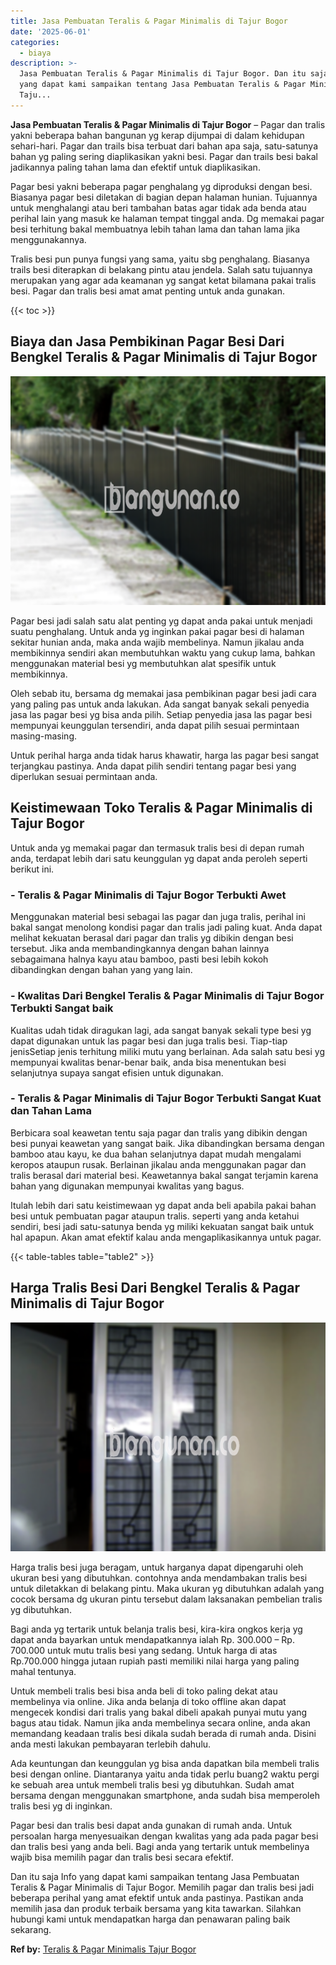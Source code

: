 ```yaml
---
title: Jasa Pembuatan Teralis & Pagar Minimalis di Tajur Bogor
date: '2025-06-01'
categories:
  - biaya
description: >-
  Jasa Pembuatan Teralis & Pagar Minimalis di Tajur Bogor. Dan itu saja Info
  yang dapat kami sampaikan tentang Jasa Pembuatan Teralis & Pagar Minimalis di
  Taju...
---
```


**Jasa Pembuatan Teralis & Pagar Minimalis di Tajur Bogor** – Pagar dan tralis yakni beberapa bahan bangunan yg kerap dijumpai di dalam kehidupan sehari-hari. Pagar dan trails bisa terbuat dari bahan apa saja, satu-satunya bahan yg paling sering diaplikasikan yakni besi. Pagar dan trails besi bakal jadikannya paling tahan lama dan efektif untuk diaplikasikan.

Pagar besi yakni beberapa pagar penghalang yg diproduksi dengan besi. Biasanya pagar besi diletakan di bagian depan halaman hunian. Tujuannya untuk menghalangi atau beri tambahan batas agar tidak ada benda atau perihal lain yang masuk ke halaman tempat tinggal anda. Dg memakai pagar besi terhitung bakal membuatnya lebih tahan lama dan tahan lama jika menggunakannya.

Tralis besi pun punya fungsi yang sama, yaitu sbg penghalang. Biasanya trails besi diterapkan di belakang pintu atau jendela. Salah satu tujuannya merupakan yang agar ada keamanan yg sangat ketat bilamana pakai tralis besi. Pagar dan tralis besi amat amat penting untuk anda gunakan.

{{< toc >}}

## Biaya dan Jasa Pembikinan Pagar Besi Dari Bengkel Teralis & Pagar Minimalis di Tajur Bogor

![Jasa Pembuatan Teralis & Pagar Minimalis di Tajur Bogor](/images/pagar-minimalis-murah-64.png)

Pagar besi jadi salah satu alat penting yg dapat anda pakai untuk menjadi suatu penghalang. Untuk anda yg inginkan pakai pagar besi di halaman sekitar hunian anda, maka anda wajib membelinya. Namun jikalau anda membikinnya sendiri akan membutuhkan waktu yang cukup lama, bahkan menggunakan material besi yg membutuhkan alat spesifik untuk membikinnya.

Oleh sebab itu, bersama dg memakai jasa pembikinan pagar besi jadi cara yang paling pas untuk anda lakukan. Ada sangat banyak sekali penyedia jasa las pagar besi yg bisa anda pilih. Setiap penyedia jasa las pagar besi mempunyai keunggulan tersendiri, anda dapat pilih sesuai permintaan masing-masing.

Untuk perihal harga anda tidak harus khawatir, harga las pagar besi sangat terjangkau pastinya. Anda dapat pilih sendiri tentang pagar besi yang diperlukan sesuai permintaan anda.

## Keistimewaan Toko Teralis & Pagar Minimalis di Tajur Bogor

Untuk anda yg memakai pagar dan termasuk tralis besi di depan rumah anda, terdapat lebih dari satu keunggulan yg dapat anda peroleh seperti berikut ini.

### \- Teralis & Pagar Minimalis di Tajur Bogor Terbukti Awet

Menggunakan material besi sebagai las pagar dan juga tralis, perihal ini bakal sangat menolong kondisi pagar dan tralis jadi paling kuat. Anda dapat melihat kekuatan berasal dari pagar dan tralis yg dibikin dengan besi tersebut. Jika anda membandingkannya dengan bahan lainnya sebagaimana halnya kayu atau bamboo, pasti besi lebih kokoh dibandingkan dengan bahan yang yang lain.

### \- Kwalitas Dari Bengkel Teralis & Pagar Minimalis di Tajur Bogor Terbukti Sangat baik

Kualitas udah tidak diragukan lagi, ada sangat banyak sekali type besi yg dapat digunakan untuk las pagar besi dan juga tralis besi. Tiap-tiap jenisSetiap jenis terhitung miliki mutu yang berlainan. Ada salah satu besi yg mempunyai kwalitas benar-benar baik, anda bisa menentukan besi selanjutnya supaya sangat efisien untuk digunakan.

### \- Teralis & Pagar Minimalis di Tajur Bogor Terbukti Sangat Kuat dan Tahan Lama

Berbicara soal keawetan tentu saja pagar dan tralis yang dibikin dengan besi punyai keawetan yang sangat baik. Jika dibandingkan bersama dengan bamboo atau kayu, ke dua bahan selanjutnya dapat mudah mengalami keropos ataupun rusak. Berlainan jikalau anda menggunakan pagar dan tralis berasal dari material besi. Keawetannya bakal sangat terjamin karena bahan yang digunakan mempunyai kwalitas yang bagus.

Itulah lebih dari satu keistimewaan yg dapat anda beli apabila pakai bahan besi untuk pembuatan pagar ataupun tralis. seperti yang anda ketahui sendiri, besi jadi satu-satunya benda yg miliki kekuatan sangat baik untuk hal apapun. Akan amat efektif kalau anda mengaplikasikannya untuk pagar.

{{< table-tables table="table2" >}}

## Harga Tralis Besi Dari Bengkel Teralis & Pagar Minimalis di Tajur Bogor

![Jasa Pembuatan Teralis & Pagar Minimalis di Tajur Bogor](/images/teralis-minimalis-murah-03.png)

Harga tralis besi juga beragam, untuk harganya dapat dipengaruhi oleh ukuran besi yang dibutuhkan. contohnya anda mendambakan tralis besi untuk diletakkan di belakang pintu. Maka ukuran yg dibutuhkan adalah yang cocok bersama dg ukuran pintu tersebut dalam laksanakan pembelian tralis yg dibutuhkan.

Bagi anda yg tertarik untuk belanja tralis besi, kira-kira ongkos kerja yg dapat anda bayarkan untuk mendapatkannya ialah Rp. 300.000 – Rp. 700.000 untuk mutu tralis besi yang sedang. Untuk harga di atas Rp.700.000 hingga jutaan rupiah pasti memiliki nilai harga yang paling mahal tentunya.

Untuk membeli tralis besi bisa anda beli di toko paling dekat atau membelinya via online. Jika anda belanja di toko offline akan dapat mengecek kondisi dari tralis yang bakal dibeli apakah punyai mutu yang bagus atau tidak. Namun jika anda membelinya secara online, anda akan memandang keadaan tralis besi dikala sudah berada di rumah anda. Disini anda mesti lakukan pembayaran terlebih dahulu.

Ada keuntungan dan keunggulan yg bisa anda dapatkan bila membeli tralis besi dengan online. Diantaranya yaitu anda tidak perlu buang2 waktu pergi ke sebuah area untuk membeli tralis besi yg dibutuhkan. Sudah amat bersama dengan menggunakan smartphone, anda sudah bisa memperoleh tralis besi yg di inginkan.

Pagar besi dan tralis besi dapat anda gunakan di rumah anda. Untuk persoalan harga menyesuaikan dengan kwalitas yang ada pada pagar besi dan tralis besi yang anda beli. Bagi anda yang tertarik untuk membelinya wajib bisa memilih pagar dan tralis besi secara efektif.

Dan itu saja Info yang dapat kami sampaikan tentang Jasa Pembuatan Teralis & Pagar Minimalis di Tajur Bogor. Memilih pagar dan tralis besi jadi beberapa perihal yang amat efektif untuk anda pastinya. Pastikan anda memilih jasa dan produk terbaik bersama yang kita tawarkan. Silahkan hubungi kami untuk mendapatkan harga dan penawaran paling baik sekarang.

**Ref by:** [Teralis & Pagar Minimalis Tajur Bogor](https://id.wikipedia.org/wiki/Teralis)
